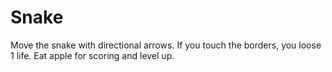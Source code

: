 # Snake
Move the snake with directional arrows. If you touch the borders, you loose 1 life. Eat apple for scoring and level up.
